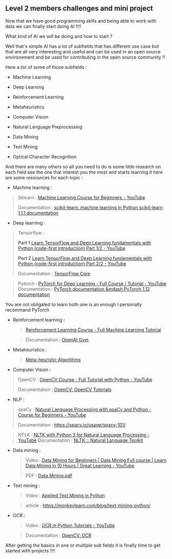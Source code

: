 ## Level 2 members challenges and mini project

Now that we have good programming skills and being able to work with data we can finally start doing AI !!!!

What kind of AI we will be doing and how to start ?

Well that's simple AI has a lot of subfields that has different use case but that are all very interesting and useful and can be used in an open source environement and be used for contributing in the open source community !!

Here a list of some of those subfields :

- Machine Learning

- Deep Learning

- Reinforcement Learning

- Metaheuristics

- Computer Vision

- Natural Language Preprocessing 

- Data Mining

- Text Mining

- Optical Character Recognition

And there are many others so all you need to do is some little research on each field see the one that interest you the most and starts learning it here are some ressources for each topic :

- Machine learning :

> Sklearn : [Machine Learning Course for Beginners - YouTube](https://www.youtube.com/watch?v=NWONeJKn6kc&t=0s&ab_channel=freeCodeCamp.org "https://www.youtube.com/watch?v=NWONeJKn6kc&t=0s&ab_channel=freeCodeCamp.org") 
> 
> Documentation : [scikit-learn: machine learning in Python  scikit-learn 1.1.1 documentation](https://scikit-learn.org/stable/ "https://scikit-learn.org/stable/")

- Deep learning :

> Tensorflow :
> 
>  **Part 1** [Learn TensorFlow and Deep Learning fundamentals with Python (code-first introduction) Part 1/2 - YouTube](https://www.youtube.com/watch?v=tpCFfeUEGs8&t=0s&ab_channel=DanielBourke "https://www.youtube.com/watch?v=tpCFfeUEGs8&t=0s&ab_channel=DanielBourke") 
> 
> **Part 2** [Learn TensorFlow and Deep Learning fundamentals with Python (code-first introduction) Part 2/2 - YouTube](https://www.youtube.com/watch?v=ZUKz4125WNI&ab_channel=DanielBourke "https://www.youtube.com/watch?v=ZUKz4125WNI&ab_channel=DanielBourke") 
> 
> Documentation : [TensorFlow Core](https://www.tensorflow.org/tutorials?hl=fr "https://www.tensorflow.org/tutorials?hl=fr")

> Pytorch : [PyTorch for Deep Learning - Full Course / Tutorial - YouTube](https://www.youtube.com/watch?v=Z_ikDlimN6A&ab_channel=DanielBourke "https://www.youtube.com/watch?v=Z_ikDlimN6A&ab_channel=DanielBourke")   
> Documentation : [PyTorch documentation &mdash PyTorch 1.12 documentation](https://pytorch.org/docs/stable/index.html "https://pytorch.org/docs/stable/index.html")

You are not obligated to learn both one is an enough  I personally recommand PyTorch

- Reinforcement learning : 
  
  > [Reinforcement Learning Course - Full Machine Learning Tutorial](www.youtube.com/watch?v=ELE2_Mftqoc&t=0s&ab_channel=freeCodeCamp.org)
  
  > Documentation : [OpenAI Gym](https://platform.openai.com/docs/introduction)

- Metaheuristics :
  
  > [Meta-heuristic Algorithms](https://www.youtube.com/playlist?list=PLVLAu9B7VtkaX0P_m7u8R1_eMqv6hLv0l)

- Computer Vision :

> OpenCV : [OpenCV Course - Full Tutorial with Python - YouTube](https://www.youtube.com/watch?v=oXlwWbU8l2o&ab_channel=freeCodeCamp.org "https://www.youtube.com/watch?v=oXlwWbU8l2o&ab_channel=freeCodeCamp.org") 
> 
> Documentation : [OpenCV: OpenCV Tutorials](https://docs.opencv.org/4.x/d9/df8/tutorial_root.html "https://docs.opencv.org/4.x/d9/df8/tutorial_root.html")

- NLP :

> spaCy : [Natural Language Processing with spaCy and Python - Course for Beginners - YouTube](https://www.youtube.com/watch?v=dIUTsFT2MeQ&ab_channel=freeCodeCamp.org "https://www.youtube.com/watch?v=dIUTsFT2MeQ&ab_channel=freeCodeCamp.org") 
> 
> Documentation : https://spacy.io/usage/spacy-101/

> NTLK : [NLTK with Python 3 for Natural Language Processing - YouTube](https://www.youtube.com/playlist?list=PLQVvvaa0QuDf2JswnfiGkliBInZnIC4HL "https://www.youtube.com/playlist?list=PLQVvvaa0QuDf2JswnfiGkliBInZnIC4HL") 
> Documentation : [NLTK :: Natural Language Toolkit](https://www.nltk.org/ "https://www.nltk.org/")

- Data mining :
  
  > Video : [Data Mining for Beginners | Data Mining Full course | Learn Data Mining in 10 Hours | Great Learning - YouTube](https://www.youtube.com/watch?v=rzRJsNeS0KI&ab_channel=GreatLearning)
  > 
  > PDF : [Data Mining.pdf](https://drive.google.com/file/d/1SNZxK3W0JINNOxvfbzps3m4A9GijSsW0/view?usp=sharing)

- Text mining :
  
  > Video : [Applied Text Mining in Python](https://www.youtube.com/watch?v=yggscGrMRt0&ab_channel=LOGANFORDAcademy)
  
  > article : https://monkeylearn.com/blog/text-mining-python/

- OCR : 
  
  > Video : [OCR in Python Tutorials - YouTube](https://www.youtube.com/playlist?list=PL2VXyKi-KpYuTAZz__9KVl1jQz74bDG7i)
  
  > Documentation : [OpenCV: OCR](https://docs.opencv.org/3.4/d8/df2/group__text__recognize.html)

After getting the basics in one or multiple sub fields it is finally time to get started with projects !!!!
